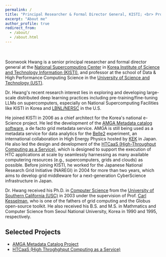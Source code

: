 ```yaml
---
permalink: /
title: "Principal Researcher & Formal Director General, KISTI; <br> Professor, University of Science and Technology"
excerpt: "About me"
author_profile: true
redirect_from: 
  - /about/
  - /about.html
---
```


<br><br>
Soonwook Hwang is a senior principal researcher and formal director general at the [National Supercomputing Center](https://www.ksc.re.kr/) in [Korea Institute of Science and Technology Information (KISTI)](https://www.kisti.re.kr/), and professor at the school of Data & High Performance Computing Science in the [University of Science and Technology (UST)](https://www.ust.ac.kr/). 

Dr. Hwang's recent research interest lies in exploring and developing large-scale distributed deep learning practices including pre-training/fine-tuning LLMs on supercomputers, especially on National Supercomputing Facilities like KISTI in Korea and [LBNL/NERSC](https://www.nersc.gov/) in the U.S. 

He joined KISTI in 2006 as a chief architect for the Korea's national e-Science project. He led the development of the [AMGA Metadata catalog software](https://amga.web.cern.ch/amga/), a de facto grid metadata service. AMGA is still being used as a metadata service for data analytics for the [Belle2](https://www.belle2.org/) experiment, an international collaboration in High Energy Physics hosted by [KEK](s://www.kek.jp/) in Japan.  He also led the design and development of the [HTCaaS (High-Throughput Computing as a Service)](http://htcaas.kisti.re.kr/wiki/), which is designed to support the execution of HTC applications at scale by seamlessly harnessing as many available computering resources (e.g., supercomputers, grids and clouds) as possible. Before joining KISTI, he worked for the Japanese National Research Grid Initiative (NAREGI) in 2004 for more than two years, which aims to develop grid middleware for a next-generation CyberScience infrastructure in Japan. 

Dr. Hwang received his Ph.D. in [Computer Science](https://www.cs.usc.edu/) from the [University of Southern California (USC)](https://www.usc.edu/) in 2003 under the supervision of Prof. [Carl Kesselman](https://michelson.usc.edu/faculty-directory/carl-kesselman/), who is one of the fathers of grid computing and the Globus open-source toolkit. He also received his B.S. and M.S. in Mathmatics and Computer Science from Seoul National University, Korea in 1990 and 1995, respectively.

Selected Projects
------
* [AMGA Metadata Catalog Project](https://amga.web.cern.ch/amga/)
* [HTCaaS (High Throghghput Computing as a Service)](http://htcaas.kisti.re.kr/wiki/)

